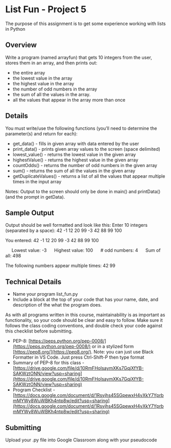 # List Fun - Project 5
The purpose of this assignment is to get some experience working with lists in Python

## Overview

Write a program (named arrayfun) that gets 10 integers from the user, stores them in an array, and then prints out:
* the entire array
* the lowest value in the array
* the highest value in the array
* the number of odd numbers in the array
* the sum of all the values in the array.
* all the values that appear in the array more than once


## Details
You must write/use the following functions (you’ll need to determine the parameter(s) and return for each): 
* get_data() - fills in given array with data entered by the user
* print_data() - prints given array values to the screen (space delimited)
* lowest_value() - returns the lowest value in the given array 
* highestValue() - returns the highest value in the given array 
* countOdds() - returns the number of odd numbers in the given array 
* sum() - returns the sum of all the values in the given array
* getDuplicateValues() - returns a list of all the values that appear multiple times in the input array

Notes: Output to the screen should only be done in main() and printData() (and the prompt in getData).

## Sample Output

Output should be well formatted and look like this:
Enter 10 integers (separated by a space): 42 -1 12 20 99 -3 42 88 99 100

You entered: 42 -1 12 20 99 -3 42 88 99 100

&nbsp;&nbsp;&nbsp;&nbsp; Lowest value:   -3	
&nbsp;&nbsp;&nbsp;&nbsp; Highest value:  100
&nbsp;&nbsp;&nbsp;&nbsp; # odd numbers:  4
&nbsp;&nbsp;&nbsp;&nbsp; Sum of all:     498

The following numbers appear multiple times: 42 99


## Technical Details
- Name your program list_fun.py
- Include a block at the top of your code that has your name, date, and description of the what the program does.

As with all programs written in this course, maintainability is as important as functionality, so your code should be clear and easy to follow.  Make sure it follows the class coding conventions, and double check your code against this checklist before submitting.

- PEP-8: [https://peps.python.org/pep-0008/](https://peps.python.org/pep-0008/) or in a stylized form [https://pep8.org/](https://pep8.org/). Note: you can just use Black Formatter in VS Code. Just press Ctrl-Shift-P then type format
- Summary of PEP-8 for this class - [https://drive.google.com/file/d/10RmFHolsaymXKs7GqjXfYB-SAKWztONN/view?usp=sharing](https://drive.google.com/file/d/10RmFHolsaymXKs7GqjXfYB-SAKWztONN/view?usp=sharing)
- Program Checklist -[https://docs.google.com/document/d/1Rsvjhs45SGpewxH4vXkY7YprbmMYWy8WuWBKh4ntp8w/edit?usp=sharing](https://docs.google.com/document/d/1Rsvjhs45SGpewxH4vXkY7YprbmMYWy8WuWBKh4ntp8w/edit?usp=sharing)

## Submitting

Upload your .py file into Google Classroom along with your pseudocode
